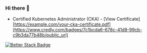 ### Hi there 👋

- Certified Kubernetes Administrator (CKA) - [View Certificate][https://example.com/your-cka-certificate.pdf](https://www.credly.com/badges/7c1bcda6-678c-41d8-99cb-c9b3da77b48b/public_url)


[![Better Stack Badge](https://uptime.betterstack.com/status-badges/v1/monitor/u51w.svg)](https://uptime.betterstack.com/?utm_source=status_badge)
